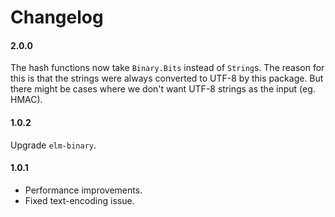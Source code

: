# Changelog


#### 2.0.0

The hash functions now take `Binary.Bits` instead of `String`s.
The reason for this is that the strings were always converted
to UTF-8 by this package. But there might be cases where we
don't want UTF-8 strings as the input (eg. HMAC).


#### 1.0.2

Upgrade `elm-binary`.


#### 1.0.1

- Performance improvements.
- Fixed text-encoding issue.
